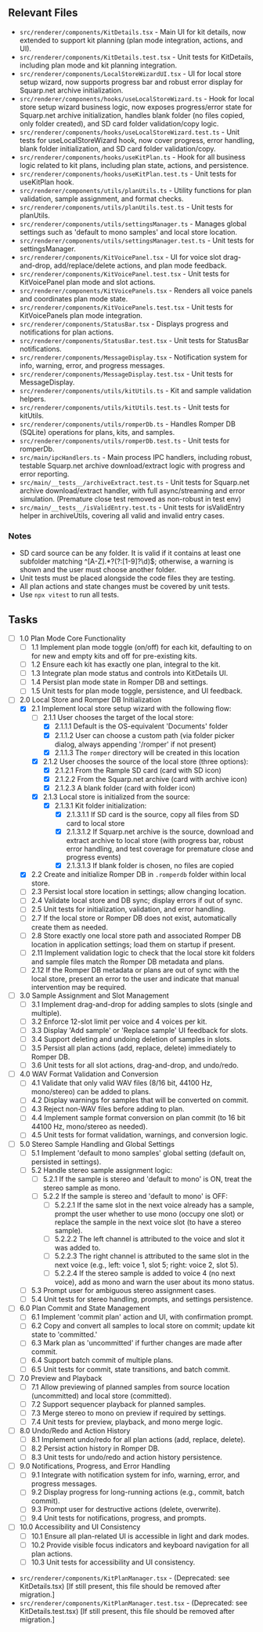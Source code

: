 ## Relevant Files

- `src/renderer/components/KitDetails.tsx` - Main UI for kit details, now extended to support kit planning (plan mode integration, actions, and UI).
- `src/renderer/components/KitDetails.test.tsx` - Unit tests for KitDetails, including plan mode and kit planning integration.
- `src/renderer/components/LocalStoreWizardUI.tsx` - UI for local store setup wizard, now supports progress bar and robust error display for Squarp.net archive initialization.
- `src/renderer/components/hooks/useLocalStoreWizard.ts` - Hook for local store setup wizard business logic, now exposes progress/error state for Squarp.net archive initialization, handles blank folder (no files copied, only folder created), and SD card folder validation/copy logic.
- `src/renderer/components/hooks/useLocalStoreWizard.test.ts` - Unit tests for useLocalStoreWizard hook, now cover progress, error handling, blank folder initialization, and SD card folder validation/copy.
- `src/renderer/components/hooks/useKitPlan.ts` - Hook for all business logic related to kit plans, including plan state, actions, and persistence.
- `src/renderer/components/hooks/useKitPlan.test.ts` - Unit tests for useKitPlan hook.
- `src/renderer/components/utils/planUtils.ts` - Utility functions for plan validation, sample assignment, and format checks.
- `src/renderer/components/utils/planUtils.test.ts` - Unit tests for planUtils.
- `src/renderer/components/utils/settingsManager.ts` - Manages global settings such as 'default to mono samples' and local store location.
- `src/renderer/components/utils/settingsManager.test.ts` - Unit tests for settingsManager.
- `src/renderer/components/KitVoicePanel.tsx` - UI for voice slot drag-and-drop, add/replace/delete actions, and plan mode feedback.
- `src/renderer/components/KitVoicePanel.test.tsx` - Unit tests for KitVoicePanel plan mode and slot actions.
- `src/renderer/components/KitVoicePanels.tsx` - Renders all voice panels and coordinates plan mode state.
- `src/renderer/components/KitVoicePanels.test.tsx` - Unit tests for KitVoicePanels plan mode integration.
- `src/renderer/components/StatusBar.tsx` - Displays progress and notifications for plan actions.
- `src/renderer/components/StatusBar.test.tsx` - Unit tests for StatusBar notifications.
- `src/renderer/components/MessageDisplay.tsx` - Notification system for info, warning, error, and progress messages.
- `src/renderer/components/MessageDisplay.test.tsx` - Unit tests for MessageDisplay.
- `src/renderer/components/utils/kitUtils.ts` - Kit and sample validation helpers.
- `src/renderer/components/utils/kitUtils.test.ts` - Unit tests for kitUtils.
- `src/renderer/components/utils/romperDb.ts` - Handles Romper DB (SQLite) operations for plans, kits, and samples.
- `src/renderer/components/utils/romperDb.test.ts` - Unit tests for romperDb.
- `src/main/ipcHandlers.ts` - Main process IPC handlers, including robust, testable Squarp.net archive download/extract logic with progress and error reporting.
- `src/main/__tests__/archiveExtract.test.ts` - Unit tests for Squarp.net archive download/extract handler, with full async/streaming and error simulation. (Premature close test removed as non-robust in test env)
- `src/main/__tests__/isValidEntry.test.ts` - Unit tests for isValidEntry helper in archiveUtils, covering all valid and invalid entry cases.

### Notes

- SD card source can be any folder. It is valid if it contains at least one subfolder matching ^[A-Z].*?(?:[1-9]?\d)$; otherwise, a warning is shown and the user must choose another folder.
- Unit tests must be placed alongside the code files they are testing.
- All plan actions and state changes must be covered by unit tests.
- Use `npx vitest` to run all tests.

## Tasks

- [ ] 1.0 Plan Mode Core Functionality
  - [ ] 1.1 Implement plan mode toggle (on/off) for each kit, defaulting to on for new and empty kits and off for pre-existing kits.
  - [ ] 1.2 Ensure each kit has exactly one plan, integral to the kit.
  - [ ] 1.3 Integrate plan mode status and controls into KitDetails UI.
  - [ ] 1.4 Persist plan mode state in Romper DB and settings.
  - [ ] 1.5 Unit tests for plan mode toggle, persistence, and UI feedback.

- [ ] 2.0 Local Store and Romper DB Initialization
  - [x] 2.1 Implement local store setup wizard with the following flow:
    - [ ] 2.1.1 User chooses the target of the local store:
      - [x] 2.1.1.1 Default is the OS-equivalent 'Documents' folder
      - [x] 2.1.1.2 User can choose a custom path (via folder picker dialog, always appending '/romper' if not present)
      - [x] 2.1.1.3 The `romper` directory will be created in this location
    - [x] 2.1.2 User chooses the source of the local store (three options):
      - [x] 2.1.2.1 From the Rample SD card (card with SD icon)
      - [x] 2.1.2.2 From the Squarp.net archive (card with archive icon)
      - [x] 2.1.2.3 A blank folder (card with folder icon)
    - [x] 2.1.3 Local store is initialized from the source:
      - [x] 2.1.3.1 Kit folder initialization:
        - [x] 2.1.3.1.1 If SD card is the source, copy all files from SD card to local store
        - [x] 2.1.3.1.2 If Squarp.net archive is the source, download and extract archive to local store (with progress bar, robust error handling, and test coverage for premature close and progress events)
        - [x] 2.1.3.1.3 If blank folder is chosen, no files are copied
  - [x] 2.2 Create and initialize Romper DB in `.romperdb` folder within local store.
  - [ ] 2.3 Persist local store location in settings; allow changing location.
  - [ ] 2.4 Validate local store and DB sync; display errors if out of sync.
  - [ ] 2.5 Unit tests for initialization, validation, and error handling.
  - [ ] 2.7 If the local store or Romper DB does not exist, automatically create them as needed.
  - [ ] 2.8 Store exactly one local store path and associated Romper DB location in application settings; load them on startup if present.
  - [ ] 2.11 Implement validation logic to check that the local store kit folders and sample files match the Romper DB metadata and plans.
  - [ ] 2.12 If the Romper DB metadata or plans are out of sync with the local store, present an error to the user and indicate that manual intervention may be required.

- [ ] 3.0 Sample Assignment and Slot Management
  - [ ] 3.1 Implement drag-and-drop for adding samples to slots (single and multiple).
  - [ ] 3.2 Enforce 12-slot limit per voice and 4 voices per kit.
  - [ ] 3.3 Display 'Add sample' or 'Replace sample' UI feedback for slots.
  - [ ] 3.4 Support deleting and undoing deletion of samples in slots.
  - [ ] 3.5 Persist all plan actions (add, replace, delete) immediately to Romper DB.
  - [ ] 3.6 Unit tests for all slot actions, drag-and-drop, and undo/redo.

- [ ] 4.0 WAV Format Validation and Conversion
  - [ ] 4.1 Validate that only valid WAV files (8/16 bit, 44100 Hz, mono/stereo) can be added to plans.
  - [ ] 4.2 Display warnings for samples that will be converted on commit.
  - [ ] 4.3 Reject non-WAV files before adding to plan.
  - [ ] 4.4 Implement sample format conversion on plan commit (to 16 bit 44100 Hz, mono/stereo as needed).
  - [ ] 4.5 Unit tests for format validation, warnings, and conversion logic.

- [ ] 5.0 Stereo Sample Handling and Global Settings
  - [ ] 5.1 Implement 'default to mono samples' global setting (default on, persisted in settings).
  - [ ] 5.2 Handle stereo sample assignment logic:
    - [ ] 5.2.1 If the sample is stereo and 'default to mono' is ON, treat the stereo sample as mono.
    - [ ] 5.2.2 If the sample is stereo and 'default to mono' is OFF:
      - [ ] 5.2.2.1 If the same slot in the next voice already has a sample, prompt the user whether to use mono (occupy one slot) or replace the sample in the next voice slot (to have a stereo sample).
      - [ ] 5.2.2.2 The left channel is attributed to the voice and slot it was added to.
      - [ ] 5.2.2.3 The right channel is attributed to the same slot in the next voice (e.g., left: voice 1, slot 5; right: voice 2, slot 5).
      - [ ] 5.2.2.4 If the stereo sample is added to voice 4 (no next voice), add as mono and warn the user about its mono status.
  - [ ] 5.3 Prompt user for ambiguous stereo assignment cases.
  - [ ] 5.4 Unit tests for stereo handling, prompts, and settings persistence.

- [ ] 6.0 Plan Commit and State Management
  - [ ] 6.1 Implement 'commit plan' action and UI, with confirmation prompt.
  - [ ] 6.2 Copy and convert all samples to local store on commit; update kit state to 'committed.'
  - [ ] 6.3 Mark plan as 'uncommitted' if further changes are made after commit.
  - [ ] 6.4 Support batch commit of multiple plans.
  - [ ] 6.5 Unit tests for commit, state transitions, and batch commit.

- [ ] 7.0 Preview and Playback
  - [ ] 7.1 Allow previewing of planned samples from source location (uncommitted) and local store (committed).
  - [ ] 7.2 Support sequencer playback for planned samples.
  - [ ] 7.3 Merge stereo to mono on preview if required by settings.
  - [ ] 7.4 Unit tests for preview, playback, and mono merge logic.

- [ ] 8.0 Undo/Redo and Action History
  - [ ] 8.1 Implement undo/redo for all plan actions (add, replace, delete).
  - [ ] 8.2 Persist action history in Romper DB.
  - [ ] 8.3 Unit tests for undo/redo and action history persistence.

- [ ] 9.0 Notifications, Progress, and Error Handling
  - [ ] 9.1 Integrate with notification system for info, warning, error, and progress messages.
  - [ ] 9.2 Display progress for long-running actions (e.g., commit, batch commit).
  - [ ] 9.3 Prompt user for destructive actions (delete, overwrite).
  - [ ] 9.4 Unit tests for notifications, progress, and prompts.

- [ ] 10.0 Accessibility and UI Consistency
  - [ ] 10.1 Ensure all plan-related UI is accessible in light and dark modes.
  - [ ] 10.2 Provide visible focus indicators and keyboard navigation for all plan actions.
  - [ ] 10.3 Unit tests for accessibility and UI consistency.

- `src/renderer/components/KitPlanManager.tsx` - (Deprecated: see KitDetails.tsx) [If still present, this file should be removed after migration.]
- `src/renderer/components/KitPlanManager.test.tsx` - (Deprecated: see KitDetails.test.tsx) [If still present, this file should be removed after migration.]
